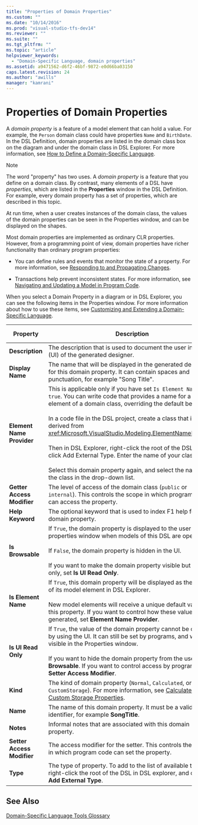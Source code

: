 ```yaml
---
title: "Properties of Domain Properties"
ms.custom: ""
ms.date: "10/14/2016"
ms.prod: "visual-studio-tfs-dev14"
ms.reviewer: ""
ms.suite: ""
ms.tgt_pltfrm: ""
ms.topic: "article"
helpviewer_keywords: 
  - "Domain-Specific Language, domain properties"
ms.assetid: a9471562-d6f2-46bf-9872-e0d66ba03150
caps.latest.revision: 24
ms.author: "awills"
manager: "kamrani"
---
```

# Properties of Domain Properties
A *domain property* is a feature of a model element that can hold a value. For example, the `Person` domain class could have properties `Name` and `BirthDate`. In the DSL Definition, domain properties are listed in the domain class box on the diagram and under the domain class in DSL Explorer. For more information, see [How to Define a Domain-Specific Language](../modeling/how-to-define-a-domain-specific-language.md).  
  
> [!NOTE]
>  The word "property" has two uses. A *domain property* is a feature that you define on a domain class. By contrast, many elements of a DSL have *properties*, which are listed in the **Properties** window in the DSL Definition. For example, every domain property has a set of properties, which are described in this topic.  
  
 At run time, when a user creates instances of the domain class, the values of the domain properties can be seen in the Properties window, and can be displayed on the shapes.  
  
 Most domain properties are implemented as ordinary CLR properties. However, from a programming point of view, domain properties have richer functionality than ordinary program properties:  
  
-   You can define rules and events that monitor the state of a property. For more information, see [Responding to and Propagating Changes](../modeling/responding-to-and-propagating-changes.md).  
  
-   Transactions help prevent inconsistent states. For more information, see [Navigating and Updating a Model in Program Code](../modeling/navigating-and-updating-a-model-in-program-code.md).  
  
 When you select a Domain Property in a diagram or in DSL Explorer, you can see the following items in the Properties window. For more information about how to use these items, see [Customizing and Extending a Domain-Specific Language](../modeling/customizing-and-extending-a-domain-specific-language.md).  
  
|Property|Description|Default Value|  
|--------------|-----------------|-------------------|  
|**Description**|The description that is used to document the user interface (UI) of the generated designer.|\<none>|  
|**Display Name**|The name that will be displayed in the generated designer for this domain property. It can contain spaces and punctuation, for example "Song Title".|\<none>|  
|**Element Name Provider**|This is applicable only if you have set `Is Element Name` to `true`. You can write code that provides a name for a new element of a domain class, overriding the default behavior.<br /><br /> In a code file in the DSL project, create a class that is derived from <xref:Microsoft.VisualStudio.Modeling.ElementNameProvider>.<br /><br /> Then in DSL Explorer, right-click the root of the DSL, and click Add External Type. Enter the name of your class.<br /><br /> Select this domain property again, and select the name of the class in the drop-down list.|\<none>|  
|**Getter Access Modifier**|The level of access of the domain class (`public` or `internal`). This controls the scope in which program code can access the property.|`public`|  
|**Help Keyword**|The optional keyword that is used to index F1 help for this domain property.|\<none>|  
|**Is Browsable**|If `True`, the domain property is displayed to the user in the properties window when models of this DSL are open.<br /><br /> If `False`, the domain property is hidden in the UI.<br /><br /> If you want to make the domain property visible but read-only, set **Is UI Read Only**.|`True`|  
|**Is Element Name**|If `True`, this domain property will be displayed as the name of its model element in DSL Explorer.<br /><br /> New model elements will receive a unique default value for this property. If you want to control how these values are generated, set **Element Name Provider**.|`False`|  
|**Is UI Read Only**|If `True`, the value of the domain property cannot be changed by using the UI. It can still be set by programs, and will be visible in the Properties window.<br /><br /> If you want to hide the domain property from the user, set **Is Browsable**. If you want to control access by programs, set **Setter Access Modifier**.|`False`|  
|**Kind**|The kind of domain property (`Normal`, `Calculated`, or `CustomStorage`). For more information, see [Calculated and Custom Storage Properties](../modeling/calculated-and-custom-storage-properties.md).|`Normal`|  
|**Name**|The name of this domain property. It must be a valid identifier, for example **SongTitle**.|\<none>|  
|**Notes**|Informal notes that are associated with this domain property.|\<none>|  
|**Setter Access Modifier**|The access modifier for the setter. This controls the scope in which program code can set the property.|`public`|  
|**Type**|The type of property. To add to the list of available types, right-click the root of the DSL in DSL explorer, and click **Add External Type**.|`String`|  
  
## See Also  
 [Domain-Specific Language Tools Glossary](http://msdn.microsoft.com/en-us/ca5e84cb-a315-465c-be24-76aa3df276aa)